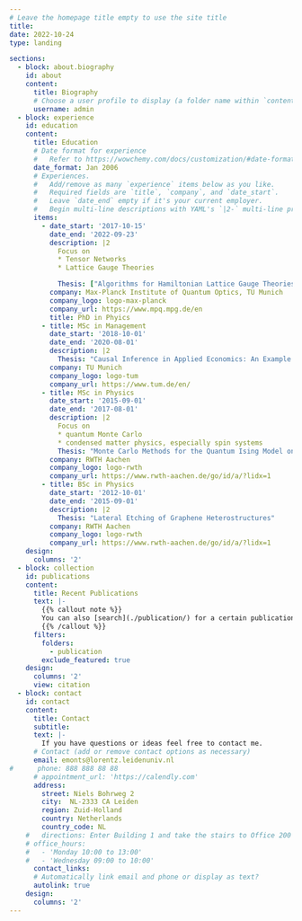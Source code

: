 ```yaml
---
# Leave the homepage title empty to use the site title
title:
date: 2022-10-24
type: landing

sections:
  - block: about.biography
    id: about
    content:
      title: Biography
      # Choose a user profile to display (a folder name within `content/authors/`)
      username: admin
  - block: experience
    id: education
    content:
      title: Education
      # Date format for experience
      #   Refer to https://wowchemy.com/docs/customization/#date-format
      date_format: Jan 2006
      # Experiences.
      #   Add/remove as many `experience` items below as you like.
      #   Required fields are `title`, `company`, and `date_start`.
      #   Leave `date_end` empty if it's your current employer.
      #   Begin multi-line descriptions with YAML's `|2-` multi-line prefix.
      items:
        - date_start: '2017-10-15'
          date_end: '2022-09-23'
          description: |2
            Focus on 
            * Tensor Networks
            * Lattice Gauge Theories

            Thesis: ["Algorithms for Hamiltonian Lattice Gauge Theories"](https://mediatum.ub.tum.de/1657413)
          company: Max-Planck Institute of Quantum Optics, TU Munich
          company_logo: logo-max-planck
          company_url: https://www.mpq.mpg.de/en
          title: PhD in Phyics
        - title: MSc in Management
          date_start: '2018-10-01'
          date_end: '2020-08-01'
          description: |2
            Thesis: "Causal Inference in Applied Economics: An Example of Naming Strategies in German Food Processing"
          company: TU Munich
          company_logo: logo-tum
          company_url: https://www.tum.de/en/ 
        - title: MSc in Physics
          date_start: '2015-09-01'
          date_end: '2017-08-01'
          description: |2
            Focus on
            * quantum Monte Carlo
            * condensed matter physics, especially spin systems
            Thesis: "Monte Carlo Methods for the Quantum Ising Model on Frustrated Lattices"
          company: RWTH Aachen
          company_logo: logo-rwth
          company_url: https://www.rwth-aachen.de/go/id/a/?lidx=1
        - title: BSc in Physics
          date_start: '2012-10-01'
          date_end: '2015-09-01'
          description: |2
            Thesis: "Lateral Etching of Graphene Heterostructures"
          company: RWTH Aachen
          company_logo: logo-rwth
          company_url: https://www.rwth-aachen.de/go/id/a/?lidx=1
    design:
      columns: '2'
  - block: collection
    id: publications
    content:
      title: Recent Publications
      text: |-
        {{% callout note %}}
        You can also [search](./publication/) for a certain publication
        {{% /callout %}}
      filters:
        folders:
          - publication
        exclude_featured: true
    design:
      columns: '2'
      view: citation
  - block: contact
    id: contact
    content:
      title: Contact
      subtitle:
      text: |-
        If you have questions or ideas feel free to contact me.
      # Contact (add or remove contact options as necessary)
      email: emonts@lorentz.leidenuniv.nl
#      phone: 888 888 88 88
      # appointment_url: 'https://calendly.com'
      address:
        street: Niels Bohrweg 2
        city:  NL-2333 CA Leiden
        region: Zuid-Holland
        country: Netherlands
        country_code: NL
    #   directions: Enter Building 1 and take the stairs to Office 200 on Floor 2
    # office_hours:
    #   - 'Monday 10:00 to 13:00'
    #   - 'Wednesday 09:00 to 10:00'
      contact_links:
      # Automatically link email and phone or display as text?
      autolink: true
    design:
      columns: '2'
---
```

